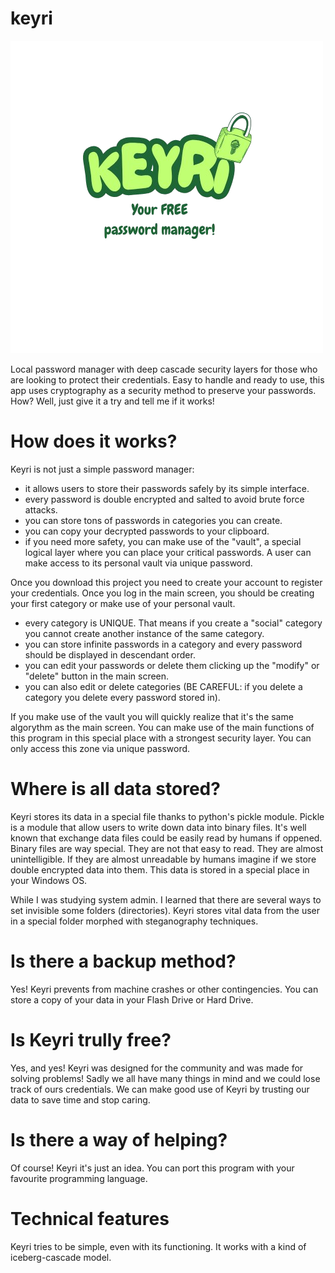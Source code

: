 # keyri

![logo](./logo/logo_background.png)

Local password manager with deep cascade security layers for those who are looking to protect their credentials. Easy to handle and ready to use, this app uses cryptography as a security method to preserve your passwords. How? Well, just give it a try and tell me if it works!

# How does it works?

Keyri is not just a simple password manager: 

- it allows users to store their passwords safely by its simple interface.
- every password is double encrypted and salted to avoid brute force attacks.
- you can store tons of passwords in categories you can create.
- you can copy your decrypted passwords to your clipboard.
- if you need more safety, you can make use of the "vault", a special logical layer where you can place your critical passwords. A user can make access to its personal vault via unique password.

Once you download this project you need to create your account to register your credentials. Once you log in the main screen, you should be creating your first category or make use of your personal vault. 

- every category is UNIQUE. That means if you create a "social" category you cannot create another instance of the same category.
- you can store infinite passwords in a category and every password should be displayed in descendant order.
- you can edit your passwords or delete them clicking up the "modify" or "delete" button in the main screen.
- you can also edit or delete categories (BE CAREFUL: if you delete a category you delete every password stored in).

If you make use of the vault you will quickly realize that it's the same algorythm as the main screen. You can make use of the main functions of this program in this special place with a strongest security layer.
You can only access this zone via unique password. 

# Where is all data stored?

Keyri stores its data in a special file thanks to python's pickle module. Pickle is a module that allow users to write down data into binary files. It's well known that exchange data files could be easily read by humans if oppened. Binary files are way special. They are not that easy to read. They are almost unintelligible. If they are almost unreadable by humans imagine if we store double encrypted data into them. This data is stored in a special place in your Windows OS. 

While I was studying system admin. I learned that there are several ways to set invisible some folders (directories). Keyri stores vital data from the user in a special folder morphed with steganography techniques. 

# Is there a backup method?

Yes! Keyri prevents from machine crashes or other contingencies. You can store a copy of your data in your Flash Drive or Hard Drive. 

# Is Keyri trully free?

Yes, and yes! Keyri was designed for the community and was made for solving problems! Sadly we all have many things in mind and we could lose track of ours credentials. We can make good use of Keyri by trusting our data to save time and stop caring. 

# Is there a way of helping?

Of course! Keyri it's just an idea. You can port this program with your favourite programming language. 

# Technical features

Keyri tries to be simple, even with its functioning. It works with a kind of iceberg-cascade model. 
